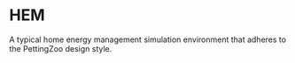 # HEM
A typical home energy management simulation environment that adheres to the PettingZoo design style.
